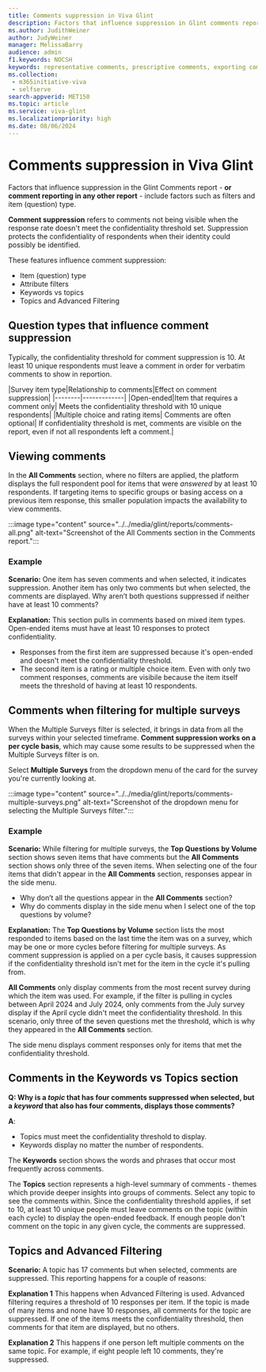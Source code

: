 ```yaml
---
title: Comments suppression in Viva Glint  
description: Factors that influence suppression in Glint comments reporting include factors such as filters and question type.
ms.author: JudithWeiner
author: JudyWeiner
manager: MelissaBarry
audience: admin
f1.keywords: NOCSH
keywords: representative comments, prescriptive comments, exporting comments, sharing commments, saving comments, choosing benchmark, filtering comments, redacting comments, quarantining comments 
ms.collection: 
 - m365initiative-viva
 - selfserve
search-appverid: MET150
ms.topic: article
ms.service: viva-glint
ms.localizationpriority: high
ms.date: 08/06/2024
---
```


# Comments suppression in Viva Glint

Factors that influence suppression in the Glint Comments report - **or comment reporting in any other report** - include factors such as filters and item (question) type.

**Comment suppression** refers to comments not being visible when the response rate doesn't meet the confidentiality threshold set. Suppression protects the confidentiality of respondents when their identity could possibly be identified. 

These features influence comment suppression:

 - Item (question) type
 - Attribute filters
 - Keywords vs topics
 - Topics and Advanced Filtering

 ## Question types that influence comment suppression

Typically, the confidentiality threshold for comment suppression is 10. At least 10 unique respondents must leave a comment in order for verbatim comments to show in reportion. 

|Survey item type|Relationship to comments|Effect on comment suppression|
|--------|-------------|
|Open-ended|Item that requires a comment only| Meets the confidentiality threshold with 10 unique respondents|
|Multiple choice and rating items| Comments are often optional| If confidentiality threshold is met, comments are visible on the report, even if not all respondents left a comment.|

## Viewing comments

In the **All Comments** section, where no filters are applied, the platform displays the full respondent pool for items that were *answered* by at least 10 respondents. If targeting items to specific groups or basing access on a previous item response, this smaller population impacts the availability to view comments.

:::image type="content" source="../../media/glint/reports/comments-all.png" alt-text="Screenshot of the All Comments section in the Comments report.":::

### Example

**Scenario:**
One item has seven comments and when selected, it indicates suppression. Another item has only two comments but when selected, the comments are displayed. Why aren’t both questions suppressed if neither have at least 10 comments?

**Explanation:**
This section pulls in comments based on mixed item types. Open-ended items must have at least 10 responses to protect confidentiality. 
- Responses from the first item are suppressed because it's open-ended and doesn't meet the confidentiality threshold.
- The second item is a rating or multiple choice item. Even with only two comment responses, comments are visibile because the item itself meets the threshold of having at least 10 respondents. 

## Comments when filtering for multiple surveys

When the Multiple Surveys filter is selected, it brings in data from all the surveys within your selected timeframe. **Comment suppression works on a per cycle basis**, which may cause some results to be suppressed when the Multiple Surveys filter is on. 

Select **Multiple Surveys** from the dropdown menu of the card for the survey you're currently looking at.

:::image type="content" source="../../media/glint/reports/comments-multiple-surveys.png" alt-text="Screenshot of the dropdown menu for selecting the Multiple Surveys filter.":::

### Example

**Scenario:** 
While filtering for multiple surveys, the **Top Questions by Volume** section shows seven items that have comments but the **All Comments** section shows only three of the seven items. When selecting one of the four items that didn't appear in the **All Comments** section, responses appear in the side menu. 

- Why don’t all the questions appear in the **All Comments** section?
- Why do comments display in the side menu when I select one of the top questions by volume?

**Explanation:** 
The **Top Questions by Volume** section lists the most responded to items based on the last time the item was on a survey, which may be one or more cycles before filtering for multiple surveys. As comment suppression is applied on a per cycle basis, it  causes suppression if the confidentiality threshold isn't met for the item in the cycle it's pulling from.

**All Comments** only display comments from the most recent survey during which the item was used. For example, if the filter is pulling in cycles between April 2024 and July 2024, only comments from the July survey display if the April cycle didn't meet the confidentiality threshold. In this scenario, only three of the seven questions met the threshold, which is why they appeared in the **All Comments** section. 

The side menu displays comment responses only for items that met the confidentiality threshold. 

## Comments in the Keywords vs Topics section

**Q: Why is a *topic* that has four comments suppressed when selected, but a *keyword* that also has four comments, displays those comments?**

**A**:
- Topics must meet the confidentiality threshold to display.
- Keywords display no matter the number of respondents.

The **Keywords** section shows the words and phrases that occur most frequently across comments. 

The **Topics** section represents a high-level summary of comments - themes which provide deeper insights into groups of comments. Select any topic to see the comments within. Since the confidentiality threshold applies, if set to 10, at least 10 unique people must leave comments on the topic (within each cycle) to display the open-ended feedback. If enough people don't comment on the topic in any given cycle, the comments are suppressed.

## Topics and Advanced Filtering

**Scenario:**
A topic has 17 comments but when selected, comments are suppressed. This reporting happens for a couple of reasons:

**Explanation 1**
This happens when Advanced Filtering is used. Advanced filtering requires a threshold of 10 responses per item. If the topic is made of many items and none have 10 responses, all comments for the topic are suppressed. If one of the items meets the confidentiality threshold, then comments for that item are displayed, but no others.

**Explanation 2** 
This happens if one person left multiple comments on the same topic. For example, if eight people left 10 comments, they're suppressed.

